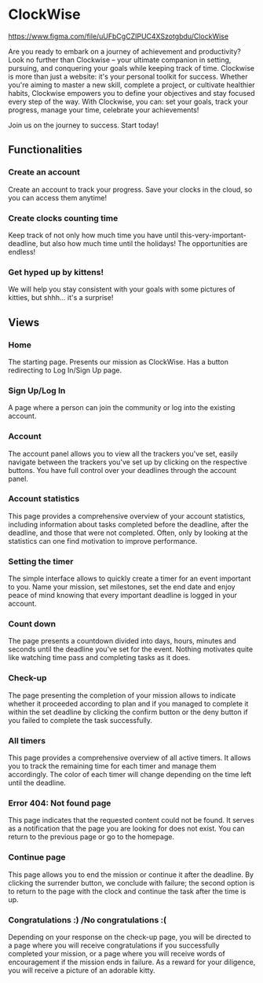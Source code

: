 # ClockWise

https://www.figma.com/file/uUFbCgCZIPUC4XSzotgbdu/ClockWise

Are you ready to embark on a journey of achievement and productivity? Look no further than Clockwise – your ultimate companion in setting, pursuing, and conquering your goals while keeping track of time.
Clockwise is more than just a website: it's your personal toolkit for success. Whether you're aiming to master a new skill, complete a project, or cultivate healthier habits, Clockwise empowers you to define your objectives and stay focused every step of the way.
With Clockwise, you can: set your goals, track your progress, manage your time, celebrate your achievements!

Join us on the journey to success. Start today!

## Functionalities
### Create an account
Create an account to track your progress. Save your clocks in the cloud, so you can access them anytime!

### Create clocks counting time
Keep track of not only how much time you have until this-very-important-deadline, but also how much time until the holidays! The opportunities are endless!

### Get hyped up by kittens!
We will help you stay consistent with your goals with some pictures of kitties, but shhh... it's a surprise!

## Views
### Home
The starting page. Presents our mission as ClockWise. Has a button redirecting to Log In/Sign Up page.
### Sign Up/Log In
A page where a person can join the community or log into the existing account.
### Account
The account panel allows you to view all the trackers you've set, easily navigate between the trackers you've set up by clicking on the respective buttons. You have full control over your deadlines through the account panel.
### Account statistics
This page provides a comprehensive overview of your account statistics, including information about tasks completed before the deadline, after the deadline, and those that were not completed. Often, only by looking at the statistics can one find motivation to improve performance.
### Setting the timer
The simple interface allows to quickly create a timer for an event important to you. Name your mission, set milestones, set the end date and enjoy peace of mind knowing that every important deadline is logged in your account.
### Count down
The page presents a countdown divided into days, hours, minutes and seconds until the deadline you've set for the event. Nothing motivates quite like watching time pass and completing tasks as it does.
### Check-up
The page presenting the completion of your mission allows to indicate whether it proceeded according to plan and if you managed to complete it within the set deadline by clicking the confirm button or the deny button if you failed to complete the task successfully.
### All timers
This page provides a comprehensive overview of all active timers. It allows you to track the remaining time for each timer and manage them accordingly. The color of each timer will change depending on the time left until the deadline.
### Error 404: Not found page
This page indicates that the requested content could not be found. It serves as a notification that the page you are looking for does not exist. You can return to the previous page or go to the homepage.
### Continue page
This page allows you to end the mission or continue it after the deadline. By clicking the surrender button, we conclude with failure; the second option is to return to the page with the clock and continue the task after the time is up.
### Congratulations :) /No congratulations :(
Depending on your response on the check-up page, you will be directed to a page where you will receive congratulations if you successfully completed your mission, or a page where you will receive words of encouragement if the mission ends in failure. As a reward for your diligence, you will receive a picture of an adorable kitty.